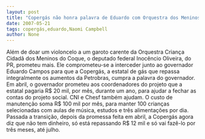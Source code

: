 ```yaml
---
layout: post
title: "Copergás não honra palavra de Eduardo com Orquestra dos Meninos do  Coque. Inocêncio promete ajudar"
date: 2007-05-21
tags: copergás,eduardo,Naomi Campbell
author: None
---
```

Al&eacute;m de doar um violoncelo a um garoto carente da Orquestra Crian&ccedil;a Cidad&atilde; dos Meninos do Coque, o deputado federal Inoc&ecirc;ncio Oliveira, do PR, prometeu mais. Ele comprometeu-se a interceder junto ao governador Eduardo Campos para que a Coperg&aacute;s, a estatal de g&aacute;s que repassa integralmente os aumentos da Petrobras, cumpra a palavra do governador.
Em abril, o governador prometeu aos coordenadores do projeto que a estatal pagaria R$ 20 mil, por m&ecirc;s, durante um ano, para ajudar a fechar as contas do projeto social. CNI e Chesf tamb&eacute;m ajudam. O custo de manuten&ccedil;&atilde;o soma R$ 100 mil por m&ecirc;s, para manter 100 crian&ccedil;as selecionadas com aulas de m&uacute;sica, estudos e tr&ecirc;s alimenta&ccedil;&otilde;es por dia.
Passada a transi&ccedil;&atilde;o, depois da promessa feita em abril, a Coperg&aacute;s agora diz que n&atilde;o tem dinheiro, s&oacute; est&aacute; repassando R$ 12 mil e s&oacute; vai faz&ecirc;-lo por tr&ecirc;s meses, at&eacute; julho. 